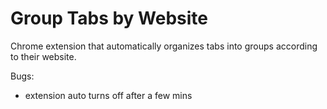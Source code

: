 # Group Tabs by Website
Chrome extension that automatically organizes tabs into groups according to their website.

Bugs:
- extension auto turns off after a few mins
<br><br> 
